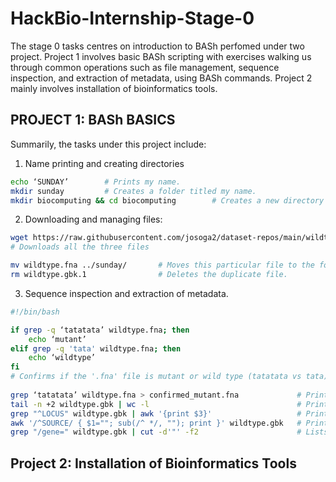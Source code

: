 # HackBio-Internship-Stage-0
The stage 0 tasks centres on introduction to BASh perfomed under two project. Project 1 involves basic BASh scripting with exercises walking us through common operations such as file management, sequence inspection, and extraction of metadata, using BASh commands. Project 2 mainly involves installation of bioinformatics tools.
## PROJECT 1: BASh BASICS
Summarily, the tasks under this project include:
1. Name printing and creating directories
```bash
echo ‘SUNDAY’        # Prints my name.
mkdir sunday         # Creates a folder titled my name.
mkdir biocomputing && cd biocomputing        # Creates a new directory and changes to it with one line of command
```

2. Downloading and managing files:
```bash
wget https://raw.githubusercontent.com/josoga2/dataset-repos/main/wildtype.fna https://raw.githubusercontent.com/josoga2/dataset-repos/main/wildtype.gbk https://raw.githubusercontent.com/josoga2/dataset-repos/main/wildtype.gbk
# Downloads all the three files

mv wildtype.fna ../sunday/       # Moves this particular file to the folder tiltle my name. 
rm wildtype.gbk.1                # Deletes the duplicate file.
```  

3. Sequence inspection and extraction of metadata.
```bash
#!/bin/bash

if grep -q ‘tatatata’ wildtype.fna; then
    echo ‘mutant’
elif grep -q 'tata' wildtype.fna; then
    echo ‘wildtype’
fi
# Confirms if the '.fna' file is mutant or wild type (tatatata vs tata).
 
grep ‘tatatata’ wildtype.fna > confirmed_mutant.fna             # Prints all mutant-matching lines into a new file.
tail -n +2 wildtype.gbk | wc -l                                 # Prints number of lines (excluding header) in the '.gbk' file.
grep "^LOCUS" wildtype.gbk | awk '{print $3}'                   # Prints the sequence length.
awk '/^SOURCE/ { $1=""; sub(/^ */, ""); print }' wildtype.gbk   # Prints the source organism.
grep "/gene=" wildtype.gbk | cut -d'"' -f2                      # Lists all the gene names in the file.
``` 

## Project 2: Installation of Bioinformatics Tools 




















